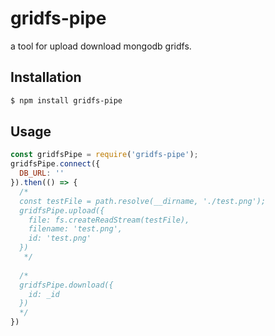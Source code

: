 # gridfs-pipe
a tool for upload download mongodb gridfs.

## Installation
```sh
$ npm install gridfs-pipe
```

## Usage
```javascript
const gridfsPipe = require('gridfs-pipe');
gridfsPipe.connect({
  DB_URL: ''
}).then(() => {
  /*
  const testFile = path.resolve(__dirname, './test.png');
  gridfsPipe.upload({
    file: fs.createReadStream(testFile),
    filename: 'test.png',
    id: 'test.png'
  })
   */
  
  /*
  gridfsPipe.download({
    id: _id
  })
  */
})
```
